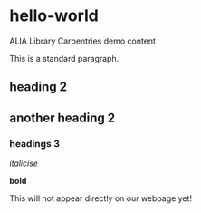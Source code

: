 # hello-world
ALIA Library Carpentries demo content

This is a standard paragraph.
## heading 2

## another heading 2

### headings 3

_italicise_

**bold**

This will not appear directly on our webpage yet!
